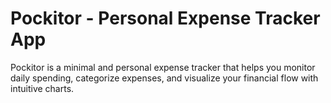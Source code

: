 # Pockitor - Personal Expense Tracker App
Pockitor is a minimal and personal expense tracker that helps you monitor daily spending, categorize expenses, and visualize your financial flow with intuitive charts.
